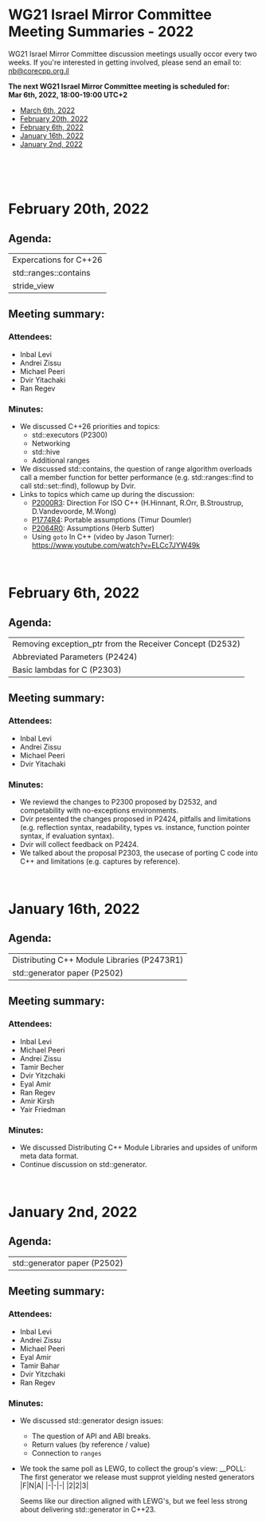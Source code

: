 # WG21 Israel Mirror Committee Meeting Summaries - 2022

WG21 Israel Mirror Committee discussion meetings usually occor every two weeks.
If you're interested in getting involved, please send an email to:   nb@corecpp.org.il

__The next WG21 Israel Mirror Committee meeting is scheduled for: <br/> Mar 6th, 2022, 18:00-19:00 UTC+2__ 

- [March 6th, 2022](#march-6th-2022)
- [February 20th, 2022](#february-20th-2022)
- [February 6th, 2022](#february-6th-2022)
- [January 16th, 2022](#january-16th-2022)
- [January 2nd, 2022](#january-2nd-2022)

<br/><br/><br/>


<!--
# March 6th, 2022
## Agenda:
| |
|-|
| |

## Meeting summary: 

### Attendees:
-  Inbal Levi
-  Andrei Zissu
-  Michael Peeri
-  Dvir Yitachaki

### Minutes:
- 

<br/>
-->

# February 20th, 2022
## Agenda:
| |
|-|
| Expercations for C++26 | 
| std::ranges::contains |  
| stride_view |

## Meeting summary: 

### Attendees:
-  Inbal Levi
-  Andrei Zissu
-  Michael Peeri
-  Dvir Yitachaki
-  Ran Regev

### Minutes:
- We discussed C++26 priorities and topics:
   - std::executors (P2300)
   - Networking
   - std::hive
   - Additional ranges
- We discussed std::contains, the question of range algorithm overloads call a member function for better performance (e.g. std::ranges::find to call std::set::find), followup by Dvir.
- Links to topics which came up during the discussion:
   - [P2000R3](https://wg21.link/P2000): Direction For ISO C++ (H.Hinnant, R.Orr,  B.Stroustrup, D.Vandevoorde, M.Wong)
   - [P1774R4](http://www.open-std.org/jtc1/sc22/wg21/docs/papers/2021/p1774r4.pdf): Portable assumptions (Timur Doumler)
   - [P2064R0](http://www.open-std.org/jtc1/sc22/wg21/docs/papers/2020/p2064r0.pdf): Assumptions (Herb Sutter)
   - Using `goto` In C++ (video by Jason Turner): https://www.youtube.com/watch?v=ELCc7JYW49k

<br/>


# February 6th, 2022
## Agenda:
| |
|-|
| Removing exception_ptr from the Receiver Concept (D2532) |
| Abbreviated Parameters (P2424) |
| Basic lambdas for C (P2303) |

## Meeting summary: 

### Attendees:
-  Inbal Levi
-  Andrei Zissu
-  Michael Peeri
-  Dvir Yitachaki

### Minutes:
- We reviewd the changes to P2300 proposed by D2532, and competability with no-exceptions environments.
- Dvir presented the changes proposed in P2424, pitfalls and limitations (e.g. reflection syntax, readability, types vs. instance, function pointer syntax, if evaluation syntax).
- Dvir will collect feedback on P2424.
- We talked about the proposal P2303, the usecase of porting C code into C++ and limitations (e.g. captures by reference).

<br/>


# January 16th, 2022

## Agenda:
| |
|-|
|Distributing C++ Module Libraries (P2473R1)|
|std::generator paper (P2502)|

## Meeting summary:
### Attendees:

- Inbal Levi
- Michael Peeri
- Andrei Zissu
- Tamir Becher
- Dvir Yitzchaki
- Eyal Amir
- Ran Regev
- Amir Kirsh
- Yair Friedman

### Minutes:
- We discussed Distributing C++ Module Libraries and upsides of uniform meta data format.
- Continue discussion on std::generator.

<br/>

# January 2nd, 2022

## Agenda:
| |
|-|
|std::generator paper (P2502)|

## Meeting summary:
### Attendees:

- Inbal Levi
- Andrei Zissu
- Michael Peeri
- Eyal Amir
- Tamir Bahar
- Dvir Yitzchaki
- Ran Regev

### Minutes:
- We discussed std::generator design issues:
  -  The question of API and ABI breaks.
  -  Return values (by reference / value)
  -  Connection to `ranges`

- We took the same poll as LEWG, to collect the group's view:
  __POLL: The first generator we release must supprot yielding nested generators
  |F|N|A|
  |-|-|-|
  |2|2|3|
  
  Seems like our direction aligned with LEWG's, but we feel less strong about delivering std::generator in C++23.

<br/>


<!-- Example:
# February 06th, 2021
## Agenda:
| |
|-|
| Metaprogramming & Reflection |
|  |
## Meeting summary: 

### Attendees:
-  Inbal Levi
-  Andrei Zissu
-  Michael Peeri
-  Dvir Yitachaki
-  Tamir Bahar
-  Shachar Shemesh

### Minutes:

__POLL:__
|SF|F|N|A|SA|
|-|-|-|-|-|
|0 | 0 |0 |0 |0 |
-->
